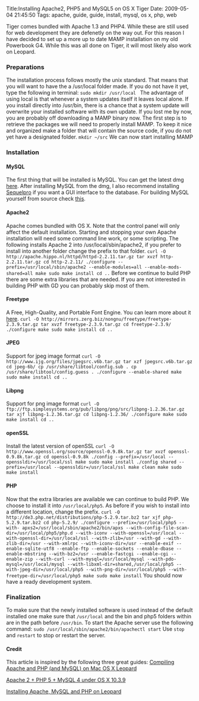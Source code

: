 Title:Installing Apache2, PHP5 and MySQL5 on OS X Tiger
Date: 2009-05-04 21:45:50
Tags: apache, guide, guide, install, mysql, os x, php, web

Tiger comes bundled with Apache 1.3 and PHP4. While these are still used for
web development they are defenetly on the way out. For this reason I have
decided to set up a more up to date MAMP installation on my old Powerbook G4.
While this was all done on Tiger, it will most likely also work on Leopard.

### **Preparations**

The installation process follows mostly the unix standard. That means that you
will want to have the a /usr/local folder made. If you do not have it yet,
type the following in terminal: `sudo mkdir /usr/local ` The advantage of
using local is that whenever a system updates itself it leaves local alone. If
you install directly into /usr/bin, there is a chance that a system update
will overwrite your installed software with its own update. If you lost me by
now, you are probably off downloading a MAMP binary now. The first step is to
retrieve the packages we will need to properly install MAMP. To keep it nice
and organized make a folder that will contain the source code, if you do not
yet have a designated folder. `mkdir ~/src` We can now start installing MAMP

### **Installation**

#### MySQL

The first thing that will be installed is MySQL. You can get the latest dmg
[here](http://dev.mysql.com/downloads/mysql/5.0.html#macosx-dmg). After
installing MySQL from the dmg, I also recommend installing
[Sequelpro](http://www.sequelpro.com) if you want a GUI interface to the
database. For building MySQL yourself from source check
[this](http://hivelogic.com/articles/view/installing-mysql-on-mac-os-x).

#### Apache2

Apache comes bundled with OS X. Note that the control panel will only affect
the default installation. Starting and stopping your own Apache installation
will need some command line work, or some scripting. The following installs
Apache 2 into /usr/local/sbin/apache2, if you prefer to install into another
folder change the prefix to that folder. ` curl -O
http://apache.hippo.nl/httpd/httpd-2.2.11.tar.gz tar xvzf http-2.2.11.tar.gz
cd http-2.2.11/ ./configure --prefix=/usr/local/sbin/apache2 --enable-modules=all --enable-mods-shared=all make sudo make install cd .. ` Before we
continue to build PHP there are some extra libraries that are needed. If you
are not interested in building PHP with GD you can probably skip most of them.

#### Freetype

A Free, High-Quality, and Portable Font Engine. You can learn more about it
[here](http://www.freetype.org). ` curl -O
http://mirrors.zerg.biz/nongnu/freetype/freetype-2.3.9.tar.gz tar xvzf
freetype-2.3.9.tar.gz cd freetype-2.3.9/ ./configure make sudo make install cd
.. `

#### JPEG

Support for jpeg image format ` curl -O
http://www.ijg.org/files/jpegsrc.v6b.tar.gz tar xzf jpegsrc.v6b.tar.gz cd
jpeg-6b/ cp /usr/share/libtool/config.sub . cp /usr/share/libtool/config.guess
. ./configure --enable-shared make sudo make install cd .. `

#### Libpng

Support for png image format ` curl -O
ftp://ftp.simplesystems.org/pub/libpng/png/src/libpng-1.2.36.tar.gz tar xjf
libpng-1.2.36.tar.gz cd libpng-1.2.36/ ./configure make sudo make install cd
.. `

#### openSSL

Install the latest version of openSSL ` curl -O
http://www.openssl.org/source/openssl-0.9.8k.tar.gz tar xvzf
openssl-0.9.8k.tar.gz cd openssl-0.9.8k ./config --prefix=/usr/local
--openssldir=/usr/local/ssl make sudo make install ./config shared
--prefix=/usr/local --openssldir=/usr/local/ssl make clean make sudo make
install `

#### PHP

Now that the extra libraries are available we can continue to build PHP. We
choose to install it into `/usr/local/php5`. As before if you wish to install
into a different location, change the prefix. ` curl -O
http://de3.php.net/distributions/php-5.2.9.tar.bz2 tar xjf php-5.2.9.tar.bz2
cd php-5.2.9/ ./configure --prefix=/usr/local/php5 --with-
apxs2=/usr/local/sbin/apache2/bin/apxs --with-config-file-scan-
dir=/usr/local/php5/php.d --with-iconv --with-openssl=/usr/local --with-openssl-dir=/usr/local/ssl --with-zlib=/usr --with-gd --with-zlib-dir=/usr
--with-xmlrpc --with-iconv-dir=/usr --enable-exif --enable-sqlite-utf8
--enable-ftp --enable-sockets --enable-dbase --enable-mbstring --with-bz2=/usr
--enable-fastcgi --enable-cgi --enable-zip --with-curl --with-mysql=/usr/local/mysql --with-pdo-mysql=/usr/local/mysql --with-libxml-dir=shared,/usr/local/php5 --with-jpeg-dir=/usr/local/php5 --with-png-dir=/usr/local/php5 --with-freetype-dir=/usr/local/php5 make sudo make install
` You should now have a ready development system.

### Finalization

To make sure that the newly installed software is used instead of the default
installed one make sure that `/usr/local` and the bin and php5 folders within
are in the path before `/usr/bin`. To start the Apache server use the
following command: ` sudo /usr/local/sbin/apache2/bin/apachectl start ` Use
`stop` and `restart` to stop or restart the server.

#### Credit

This article is inspired by the following three great guides: [Compiling
Apache and PHP (and MySQL) on Mac OS X
Leopard](http://projects.serenity.de/php/)

[Apache 2 + PHP 5 + MySQL 4 under OS X
10.3.9](http://www.bioneural.net/2005/04/22/apache-2-php-5-mysql-4-under-mac-os-x-1039/)

[Installing Apache, MySQL and PHP on
Leopard](http://www.klauskomenda.com/archives/2008/10/07/installing-apache-mysql-and-php-on-leopard/)

